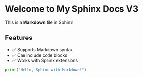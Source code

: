 # Welcome to My Sphinx Docs V3

This is a **Markdown** file in Sphinx!

## Features
- ✅ Supports Markdown syntax
- ✅ Can include code blocks
- ✅ Works with Sphinx extensions

```python
print("Hello, Sphinx with Markdown!")
